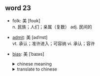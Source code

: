 ## word 23
* folk: 美 [foʊk]  
  n. 民族；人们；亲属（复数）
  adj. 民间的
* [admit](https://youdao.com/w/admit/#keyfrom=dict2.top): 美 [ədˈmɪt]  
  vt. 承认；准许进入；可容纳
  vi. 承认；容许
* [bias](https://youdao.com/w/bias/#keyfrom=dict2.top): 美 [ˈbaɪəs]  
  <details>
    <summary>chinese meaning</summary>
    
    n. ![#f03c15](https://placehold.it/15/f03c15/000000?text=+)偏见；偏爱；斜纹  
    vt. 使存偏见  
    adj. 偏斜的
  </details>
  
  <details>
    <summary>translate to chinese</summary>
    
    ![](https://raw.githubusercontent.com/wangkaiwd/drawing-bed/master/20200311091812.png)
  </details>